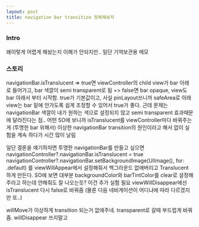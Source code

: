 ```yaml
---
layout: post
title: navigation bar transition 정복해보자
---
```

### Intro
왜이렇게 어렵게 해놨는지 이해가 안되지만.. 일단 기억보관용 메모

### 스토리
navigationBar.isTranslucent => true면 viewController의 child view가 bar 아래로 들어가고, bar 색깔이 semi transparent로 됨
=> false면 bar opaque, view도 bar 아래서 부터 시작함. 
true가 기본값이고, 사실 pinLayout쓰니까 safeArea로 아래 view는 bar 밑에 안가도록 쉽게 조정할 수 있어서 true가 좋다. 근데 문제는 navigationBar 색깔이 내가 원하는 색으로 설정되지 않고 semi transparent 효과때문에 달라진다는 점..
어떤 SO에 보니까 isTranslucent를 viewController마다 바꿔주는게 (투명한 bar 위해서) 이상한 navigationBar transition의 원인이라고 해서 없이 실험을 계속 하다가 시간 많이 날림

일단 결론을 얘기하자면 투명한 navigationBar를 만들고 싶으면 
navigationController?.navigationBar.isTranslucent = true
navigationController?.navigationBar.setBackgroundImage(UIImage(), for: .default) 를 viewWillAppear에서 설정해줘서 백그라운드 없애버리고 Translucent 하게 만든다.
SO에 보면 대부분 backgroundColor와 barTintColor를 clear로 설정해주라고 하는데 안해줘도 잘 나오는듯? 이건 추가 실험 필요
viewWillDisappear에선 isTranslucent 다시 false로 바꿔줌 (물론 다음 네비게이션이 어디냐에 따라 다르겠지만 또..)

willMove가 이상하게 transition 되는거 없애주네. transparent로 갈때 부드럽게 바꿔줌. willDisappear 쓰지말고 
